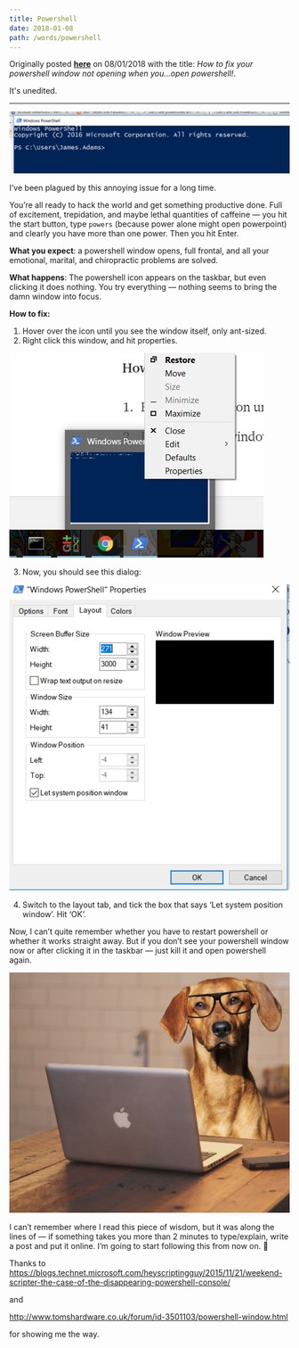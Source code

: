 ```yaml
---
title: Powershell
date: 2018-01-08
path: /words/powershell
---
```


Originally posted [**here**](https://medium.com/@jamesadams0/how-to-fix-your-powershell-window-not-opening-when-you-open-powershell-f14a40c908b) on 08/01/2018 with the title: _How to fix your powershell window not opening when you…open powershell!_.

It's unedited.

---

![Powershell](./images/powershell1.png)

I’ve been plagued by this annoying issue for a long time.

You’re all ready to hack the world and get something productive done. Full of excitement, trepidation, and maybe lethal quantities of caffeine — you hit the start button, type `powers` (because power alone might open powerpoint) and clearly you have more than one power. Then you hit Enter.

**What you expect**: a powershell window opens, full frontal, and all your emotional, marital, and chiropractic problems are solved.

**What happens**: The powershell icon appears on the taskbar, but even clicking it does nothing. You try everything — nothing seems to bring the damn window into focus.

**How to fix:**

1. Hover over the icon until you see the window itself, only ant-sized.
2. Right click this window, and hit properties.

![Powershell](./images/powershell2.png)

3. Now, you should see this dialog:

![Powershell](./images/powershell3.png)

4. Switch to the layout tab, and tick the box that says ‘Let system position window’. Hit ‘OK’.

Now, I can’t quite remember whether you have to restart powershell or whether it works straight away. But if you don’t see your powershell window now or after clicking it in the taskbar — just kill it and open powershell again.

![Powershell](./images/powershell4.jpeg)

I can’t remember where I read this piece of wisdom, but it was along the lines of — if something takes you more than 2 minutes to type/explain, write a post and put it online. I’m going to start following this from now on. 🎉

Thanks to https://blogs.technet.microsoft.com/heyscriptingguy/2015/11/21/weekend-scripter-the-case-of-the-disappearing-powershell-console/

and

http://www.tomshardware.co.uk/forum/id-3501103/powershell-window.html

for showing me the way.
